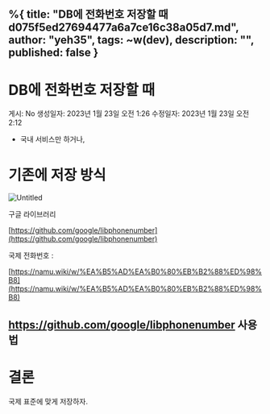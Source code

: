 %{
title: "DB에 전화번호 저장할 때 d075f5ed27694477a6a7ce16c38a05d7.md",
author: "yeh35",
tags: ~w(dev),
description: "",
published: false
}
---
# DB에 전화번호 저장할 때

게시: No
생성일자: 2023년 1월 23일 오전 1:26
수정일자: 2023년 1월 23일 오전 2:12

- 국내 서비스만 하거나,

# 기존에 저장 방식

![Untitled](/images/posts/64638a8f-214a-47c3-b8d0-eb9511539a4d.png)

구글 라이브러리

[https://github.com/google/libphonenumber](https://github.com/google/libphonenumber)

국제 전화번호 :

[https://namu.wiki/w/%EA%B5%AD%EA%B0%80%EB%B2%88%ED%98%B8](https://namu.wiki/w/%EA%B5%AD%EA%B0%80%EB%B2%88%ED%98%B8)

## https://github.com/google/libphonenumber 사용법

# 결론

국제 표준에 맞게 저장하자.